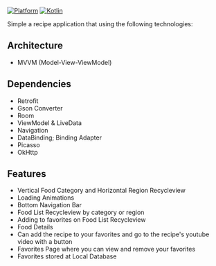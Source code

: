 [![Platform](https://img.shields.io/badge/platform-Android-green.svg)](http://developer.android.com/index.html) [![Kotlin](https://img.shields.io/badge/kotlin-1.4.32-orange.svg)](http://kotlinlang.org)

Simple a recipe application that using the following technologies:


## Architecture

* MVVM (Model-View-ViewModel)

## Dependencies

* Retrofit
* Gson Converter
* Room
* ViewModel & LiveData
* Navigation 
* DataBinding; Binding Adapter
* Picasso
* OkHttp

## Features

* Vertical Food Category and Horizontal Region Recycleview
* Loading Animations
* Bottom Navigation Bar
* Food List Recycleview by category or region
* Adding to favorites on Food List Recycleview
* Food Details
* Can add the recipe to your favorites and go to the recipe's youtube video with a button 
* Favorites Page where you can view and remove your favorites
* Favorites stored at Local Database
